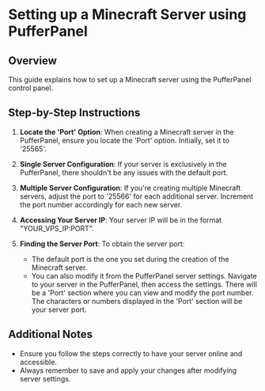# Setting up a Minecraft Server using PufferPanel

## Overview

This guide explains how to set up a Minecraft server using the PufferPanel control panel.

## Step-by-Step Instructions

1. **Locate the 'Port' Option**: When creating a Minecraft server in the PufferPanel, ensure you locate the 'Port' option. Initially, set it to '25565'.

2. **Single Server Configuration**: If your server is exclusively in the PufferPanel, there shouldn't be any issues with the default port.

3. **Multiple Server Configuration**: If you're creating multiple Minecraft servers, adjust the port to '25566' for each additional server. Increment the port number accordingly for each new server.

4. **Accessing Your Server IP**: Your server IP will be in the format "YOUR_VPS_IP:PORT". 

5. **Finding the Server Port**: To obtain the server port:
    - The default port is the one you set during the creation of the Minecraft server.
    - You can also modify it from the PufferPanel server settings. Navigate to your server in the PufferPanel, then access the settings. There will be a 'Port' section where you can view and modify the port number. The characters or numbers displayed in the 'Port' section will be your server port.

## Additional Notes

- Ensure you follow the steps correctly to have your server online and accessible.
- Always remember to save and apply your changes after modifying server settings.
